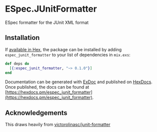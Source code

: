 # ESpec.JUnitFormatter

ESpec formatter for the JUnit XML format

## Installation

If [available in Hex](https://hex.pm/docs/publish), the package can be installed
by adding `espec_junit_formatter` to your list of dependencies in `mix.exs`:

```elixir
def deps do
  [{:espec_junit_formatter, "~> 0.1.0"}]
end
```

Documentation can be generated with [ExDoc](https://github.com/elixir-lang/ex_doc)
and published on [HexDocs](https://hexdocs.pm). Once published, the docs can
be found at [https://hexdocs.pm/espec_junit_formatter](https://hexdocs.pm/espec_junit_formatter).

## Acknowledgements

This draws heavily from [victorolinasc/junit-formatter](https://github.com/victorolinasc/junit-formatter)
